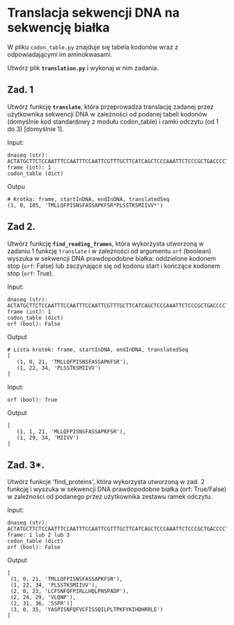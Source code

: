 # Translacja sekwencji DNA na sekwencję białka

W pliku `codon_table.py` znajduje się tabela kodonów wraz z odpowiadającymi im aminokwasami.

Utwórz plik **`translation.py`** i wykonaj w nim zadania.

## Zad. 1
Utwórz funkcję **`translate`**, która przeprowadza translację zadanej przez użytkownika sekwencji DNA w zależności od podanej tabeli kodonów (domyślnie kod standardowy z modułu codon_table) i ramki odczytu (od 1 do 3) [domyślnie 1].


Input:
```
dnaseq (str): ACTATGCTTCTCCAATTTCCAATTTCCAATTCGTTTGCTTCATCAGCTCCCAAATTCTCCCGCTGACCCCTAAGTTCTACAAAATCCATGATCATCGTCGTTTAG
frame (int): 1
codon_table (dict)
```

Outpu
````
# Krotka: frame, startInDNA, endInDNA, translatedSeq
(1, 0, 105, 'TMLLQFPISNSFASSAPKFSR*PLSSTKSMIIVV*')
````


## Zad 2.
Utwórz funkcję **`find_reading_frames`**, która wykorzysta utworzoną w zadaniu 1 funkcję `translate` i w zależności od argumentu `orf` (boolean) wyszuka w sekwencji DNA prawdopodobne białka: oddzielone kodonem stop (`orf`: False) lub zaczynające się od kodonu start i kończące kodonem stop (`orf`: True).

Input:
```
dnaseq (str): ACTATGCTTCTCCAATTTCCAATTTCCAATTCGTTTGCTTCATCAGCTCCCAAATTCTCCCGCTGACCCCTAAGTTCTACAAAATCCATGATCATCGTCGTTTAG
frame (int): 1
codon_table (dict)
orf (bool): False 
```

Output
````
# Lista krotek: frame, startInDNA, endInDNA, translatedSeq
[
   (1, 0, 21, 'TMLLQFPISNSFASSAPKFSR'), 
   (1, 22, 34, 'PLSSTKSMIIVV')
]
````

Input:
```
orf (bool): True
```

Output
```
[
   (1, 1, 21, 'MLLQFPISNSFASSAPKFSR'), 
   (1, 29, 34, 'MIIVV')
]
```


## Zad. 3*.
Utwórz funkcje 'find_proteins', która wykorzysta utworzoną w zad. 2 funkcję i wyszuka w sekwencji DNA prawdopodobne białka (orf: True/False) w zależności od podanego przez użytkownika zestawu ramek odczytu.

Input:
```
dnaseq (str): ACTATGCTTCTCCAATTTCCAATTTCCAATTCGTTTGCTTCATCAGCTCCCAAATTCTCCCGCTGACCCCTAAGTTCTACAAAATCCATGATCATCGTCGTTTAG
frame: 1 lub 2 lub 3
codon_table (dict)
orf (bool): False 
```

Output
```
[
 (1, 0, 21, 'TMLLQFPISNSFASSAPKFSR'), 
 (1, 22, 34, 'PLSSTKSMIIVV'),
 (2, 0, 23, 'LCFSNFQFPIRLLHQLPNSPADP'), 
 (2, 24, 29, 'VLQNP'), 
 (2, 31, 36, 'SSFR')]
 (3, 0, 35, 'YASPISNFQFVCFISSQILPLTPKFYKIHDHRRLE')
]
```